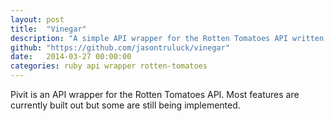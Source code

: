 ```yaml
---
layout: post
title:  "Vinegar"
description: "A simple API wrapper for the Rotten Tomatoes API written in Ruby.."
github: "https://github.com/jasontruluck/vinegar"
date:   2014-03-27 00:00:00
categories: ruby api wrapper rotten-tomatoes
---
```


Pivit is an API wrapper for the Rotten Tomatoes API.
Most features are currently built out but some are still being implemented.